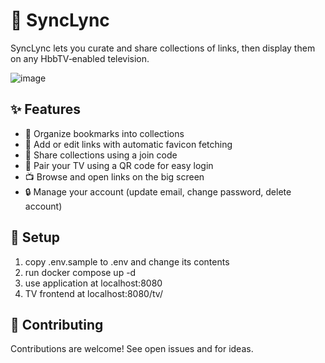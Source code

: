 # 🔗 SyncLync

SyncLync lets you curate and share collections of links, then display them on any HbbTV‑enabled television.

![image](https://github.com/user-attachments/assets/04ed69f9-3252-4aff-bf38-fe45cd16b478)

## ✨ Features

- 📂 Organize bookmarks into collections
- 🔗 Add or edit links with automatic favicon fetching
- 🤝 Share collections using a join code
- 📱 Pair your TV using a QR code for easy login
- 📺 Browse and open links on the big screen
- 🔒 Manage your account (update email, change password, delete account)

## 🚀 Setup

1. copy .env.sample to .env and change its contents
2. run docker compose up -d
3. use application at localhost:8080
4. TV frontend at localhost:8080/tv/

## 💪 Contributing

Contributions are welcome! See open issues and for ideas.
